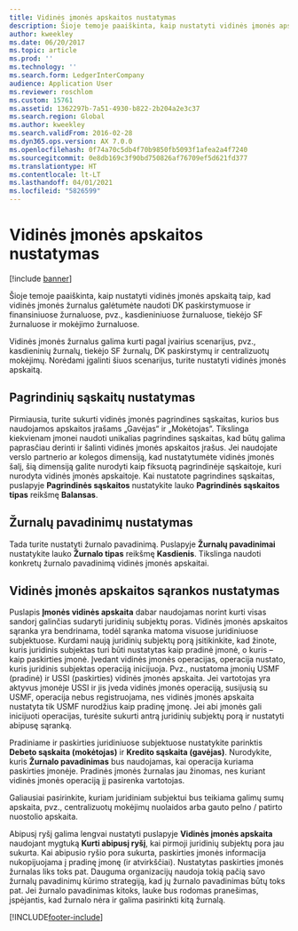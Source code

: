 ```yaml
---
title: Vidinės įmonės apskaitos nustatymas
description: Šioje temoje paaiškinta, kaip nustatyti vidinės įmonės apskaitą taip, kad vidinės įmonės žurnalus galėtumėte naudoti DK paskirstymuose ir finansiniuose žurnaluose, pvz., kasdieniniuose žurnaluose, tiekėjo SF žurnaluose ir mokėjimo žurnaluose.
author: kweekley
ms.date: 06/20/2017
ms.topic: article
ms.prod: ''
ms.technology: ''
ms.search.form: LedgerInterCompany
audience: Application User
ms.reviewer: roschlom
ms.custom: 15761
ms.assetid: 1362297b-7a51-4930-b822-2b204a2e3c37
ms.search.region: Global
ms.author: kweekley
ms.search.validFrom: 2016-02-28
ms.dyn365.ops.version: AX 7.0.0
ms.openlocfilehash: 0f74a70c5db4f70b9850fb5093f1afea2a4f7240
ms.sourcegitcommit: 0e8db169c3f90bd750826af76709ef5d621fd377
ms.translationtype: HT
ms.contentlocale: lt-LT
ms.lasthandoff: 04/01/2021
ms.locfileid: "5826599"
---
```

# <a name="intercompany-accounting-setup"></a>Vidinės įmonės apskaitos nustatymas

[!include [banner](../includes/banner.md)]

Šioje temoje paaiškinta, kaip nustatyti vidinės įmonės apskaitą taip, kad vidinės įmonės žurnalus galėtumėte naudoti DK paskirstymuose ir finansiniuose žurnaluose, pvz., kasdieniniuose žurnaluose, tiekėjo SF žurnaluose ir mokėjimo žurnaluose.

Vidinės įmonės žurnalus galima kurti pagal įvairius scenarijus, pvz., kasdieninių žurnalų, tiekėjo SF žurnalų, DK paskirstymų ir centralizuotų mokėjimų. Norėdami įgalinti šiuos scenarijus, turite nustatyti vidinės įmonės apskaitą.

## <a name="define-main-accounts"></a>Pagrindinių sąskaitų nustatymas
Pirmiausia, turite sukurti vidinės įmonės pagrindines sąskaitas, kurios bus naudojamos apskaitos įrašams „Gavėjas“ ir „Mokėtojas“. Tikslinga kiekvienam įmonei naudoti unikalias pagrindines sąskaitas, kad būtų galima paprasčiau derinti ir šalinti vidinės įmonės apskaitos įrašus. Jei naudojate verslo partnerio ar kolegos dimensiją, kad nustatytumėte vidinės įmonės šalį, šią dimensiją galite nurodyti kaip fiksuotą pagrindinėje sąskaitoje, kuri nurodyta vidinės įmonės apskaitoje. Kai nustatote pagrindines sąskaitas, puslapyje **Pagrindinės sąskaitos** nustatykite lauko **Pagrindinės sąskaitos tipas** reikšmę **Balansas**.

## <a name="define-journal-names"></a>Žurnalų pavadinimų nustatymas
Tada turite nustatyti žurnalo pavadinimą. Puslapyje **Žurnalų pavadinimai** nustatykite lauko **Žurnalo tipas** reikšmę **Kasdienis**. Tikslinga naudoti konkretų žurnalo pavadinimą vidinės įmonės apskaitai.

## <a name="define-intercompany-accounting-setup"></a>Vidinės įmonės apskaitos sąrankos nustatymas
Puslapis **Įmonės vidinės apskaita** dabar naudojamas norint kurti visas sandorį galinčias sudaryti juridinių subjektų poras. Vidinės įmonės apskaitos sąranka yra bendrinama, todėl sąranka matoma visuose juridiniuose subjektuose. Kurdami naują juridinių subjektų porą įsitikinkite, kad žinote, kuris juridinis subjektas turi būti nustatytas kaip pradinė įmonė, o kuris – kaip paskirties įmonė. Įvedant vidinės įmonės operacijas, operacija nustato, kuris juridinis subjektas operaciją inicijuoja. Pvz., nustatoma įmonių USMF (pradinė) ir USSI (paskirties) vidinės įmonės apskaita. Jei vartotojas yra aktyvus įmonėje USSI ir jis įveda vidinės įmonės operaciją, susijusią su USMF, operacija nebus registruojama, nes vidinės įmonės apskaita nustatyta tik USMF nurodžius kaip pradinę įmonę. Jei abi įmonės gali inicijuoti operacijas, turėsite sukurti antrą juridinių subjektų porą ir nustatyti abipusę sąranką. 

Pradiniame ir paskirties juridiniuose subjektuose nustatykite parinktis **Debeto sąskaita (mokėtojas)** ir **Kredito sąskaita (gavėjas)**. Nurodykite, kuris **Žurnalo pavadinimas** bus naudojamas, kai operacija kuriama paskirties įmonėje. Pradinės įmonės žurnalas jau žinomas, nes kuriant vidinės įmonės operaciją jį pasirenka vartotojas. 

Galiausiai pasirinkite, kuriam juridiniam subjektui bus teikiama galimų sumų apskaita, pvz., centralizuotų mokėjimų nuolaidos arba gauto pelno / patirto nuostolio apskaita. 

Abipusį ryšį galima lengvai nustatyti puslapyje **Vidinės įmonės apskaita** naudojant mygtuką **Kurti abipusį ryšį**, kai pirmoji juridinių subjektų pora jau sukurta. Kai abipusio ryšio pora sukurta, paskirties įmonės informacija nukopijuojama į pradinę įmonę (ir atvirkščiai). Nustatytas paskirties įmonės žurnalas liks toks pat. Dauguma organizacijų naudoja tokią pačią savo žurnalų pavadinimų kūrimo strategiją, kad jų žurnalo pavadinimas būtų toks pat. Jei žurnalo pavadinimas kitoks, lauke bus rodomas pranešimas, įspėjantis, kad žurnalo nėra ir galima pasirinkti kitą žurnalą.





[!INCLUDE[footer-include](../../includes/footer-banner.md)]